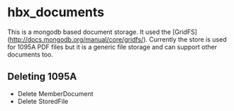 # hbx_documents
This is a mongodb based document storage. It used the [GridFS] (http://docs.mongodb.org/manual/core/gridfs/). 
Currently the store is used for 1095A PDF files but it is a generic file storage and can support other documents too.

## Deleting 1095A
- Delete MemberDocument
- Delete StoredFile
